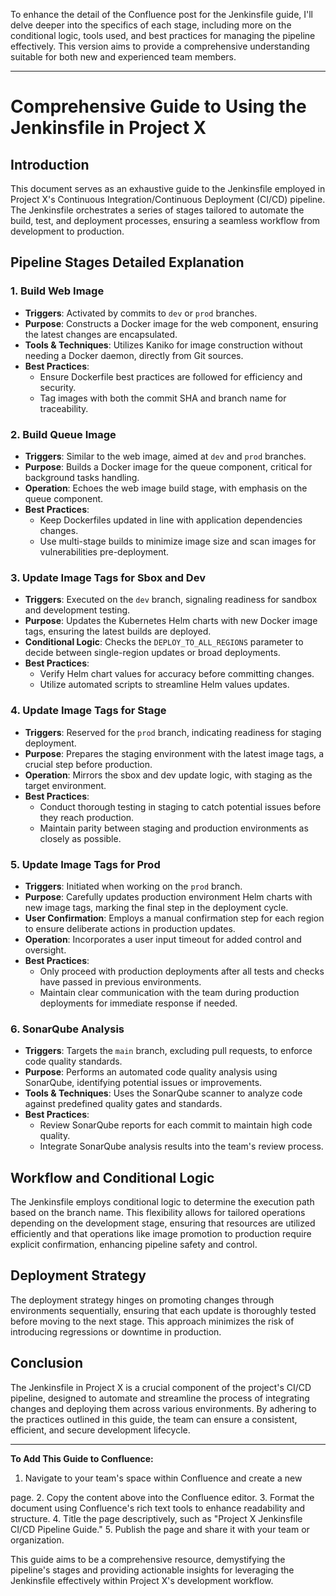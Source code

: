 To enhance the detail of the Confluence post for the Jenkinsfile guide, I'll delve deeper into the specifics of each stage, including more on the conditional logic, tools used, and best practices for managing the pipeline effectively. This version aims to provide a comprehensive understanding suitable for both new and experienced team members.

---

# Comprehensive Guide to Using the Jenkinsfile in Project X

## Introduction
This document serves as an exhaustive guide to the Jenkinsfile employed in Project X's Continuous Integration/Continuous Deployment (CI/CD) pipeline. The Jenkinsfile orchestrates a series of stages tailored to automate the build, test, and deployment processes, ensuring a seamless workflow from development to production.

## Pipeline Stages Detailed Explanation

### 1. **Build Web Image**
- **Triggers**: Activated by commits to `dev` or `prod` branches.
- **Purpose**: Constructs a Docker image for the web component, ensuring the latest changes are encapsulated.
- **Tools & Techniques**: Utilizes Kaniko for image construction without needing a Docker daemon, directly from Git sources.
- **Best Practices**:
  - Ensure Dockerfile best practices are followed for efficiency and security.
  - Tag images with both the commit SHA and branch name for traceability.

### 2. **Build Queue Image**
- **Triggers**: Similar to the web image, aimed at `dev` and `prod` branches.
- **Purpose**: Builds a Docker image for the queue component, critical for background tasks handling.
- **Operation**: Echoes the web image build stage, with emphasis on the queue component.
- **Best Practices**:
  - Keep Dockerfiles updated in line with application dependencies changes.
  - Use multi-stage builds to minimize image size and scan images for vulnerabilities pre-deployment.

### 3. **Update Image Tags for Sbox and Dev**
- **Triggers**: Executed on the `dev` branch, signaling readiness for sandbox and development testing.
- **Purpose**: Updates the Kubernetes Helm charts with new Docker image tags, ensuring the latest builds are deployed.
- **Conditional Logic**: Checks the `DEPLOY_TO_ALL_REGIONS` parameter to decide between single-region updates or broad deployments.
- **Best Practices**:
  - Verify Helm chart values for accuracy before committing changes.
  - Utilize automated scripts to streamline Helm values updates.

### 4. **Update Image Tags for Stage**
- **Triggers**: Reserved for the `prod` branch, indicating readiness for staging deployment.
- **Purpose**: Prepares the staging environment with the latest image tags, a crucial step before production.
- **Operation**: Mirrors the sbox and dev update logic, with staging as the target environment.
- **Best Practices**:
  - Conduct thorough testing in staging to catch potential issues before they reach production.
  - Maintain parity between staging and production environments as closely as possible.

### 5. **Update Image Tags for Prod**
- **Triggers**: Initiated when working on the `prod` branch.
- **Purpose**: Carefully updates production environment Helm charts with new image tags, marking the final step in the deployment cycle.
- **User Confirmation**: Employs a manual confirmation step for each region to ensure deliberate actions in production updates.
- **Operation**: Incorporates a user input timeout for added control and oversight.
- **Best Practices**:
  - Only proceed with production deployments after all tests and checks have passed in previous environments.
  - Maintain clear communication with the team during production deployments for immediate response if needed.

### 6. **SonarQube Analysis**
- **Triggers**: Targets the `main` branch, excluding pull requests, to enforce code quality standards.
- **Purpose**: Performs an automated code quality analysis using SonarQube, identifying potential issues or improvements.
- **Tools & Techniques**: Uses the SonarQube scanner to analyze code against predefined quality gates and standards.
- **Best Practices**:
  - Review SonarQube reports for each commit to maintain high code quality.
  - Integrate SonarQube analysis results into the team's review process.

## Workflow and Conditional Logic
The Jenkinsfile employs conditional logic to determine the execution path based on the branch name. This flexibility allows for tailored operations depending on the development stage, ensuring that resources are utilized efficiently and that operations like image promotion to production require explicit confirmation, enhancing pipeline safety and control.

## Deployment Strategy
The deployment strategy hinges on promoting changes through environments sequentially, ensuring that each update is thoroughly tested before moving to the next stage. This approach minimizes the risk of introducing regressions or downtime in production.

## Conclusion
The Jenkinsfile in Project X is a crucial component of the project's CI/CD pipeline, designed to automate and streamline the process of integrating changes and deploying them across various environments. By adhering to the practices outlined in this guide, the team can ensure a consistent, efficient, and secure development lifecycle.

---

**To Add This Guide to Confluence:**
1. Navigate to your team's space within Confluence and create a new

 page.
2. Copy the content above into the Confluence editor.
3. Format the document using Confluence's rich text tools to enhance readability and structure.
4. Title the page descriptively, such as "Project X Jenkinsfile CI/CD Pipeline Guide."
5. Publish the page and share it with your team or organization.

This guide aims to be a comprehensive resource, demystifying the pipeline's stages and providing actionable insights for leveraging the Jenkinsfile effectively within Project X's development workflow.
